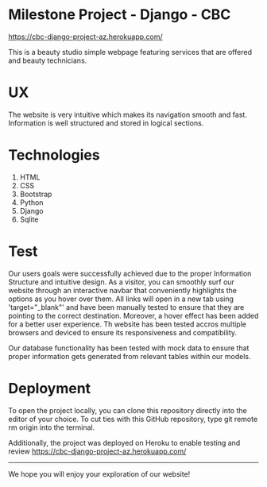 # Milestone Project - Django - CBC

https://cbc-django-project-az.herokuapp.com/

This is a beauty studio simple webpage featuring services that are offered and beauty technicians.

# UX

The website is very intuitive which makes its navigation smooth and fast. Information is well structured and stored in logical sections.

# Technologies

1. HTML
2. CSS
3. Bootstrap
4. Python
5. Django
6. Sqlite


# Test

Our users goals were successfully achieved due to the proper Information Structure and intuitive design. As a visitor, you can smoothly surf our website through an interactive navbar that conveniently highlights the options as you hover over them.
All links will open in a new tab using 'target="_blank"' and have been manually tested to ensure that they are pointing to the correct destination. Moreover, a hover effect has been added for a better user experience.
Th website has been tested accros multiple browsers and deviced to ensure its responsiveness and compatibility.

Our database functionality has been tested with mock data to ensure that proper information gets generated from relevant tables within our models.

# Deployment

To open the project locally, you can clone this repository directly into the editor of your choice. To cut ties with this GitHub repository, type git remote rm origin into the terminal.

Additionally, the project was deployed on Heroku to enable testing and review https://cbc-django-project-az.herokuapp.com/

<hr>

We hope you will enjoy your exploration of our website!
